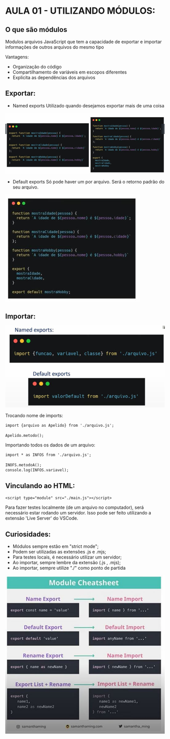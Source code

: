 # AULA 01 - UTILIZANDO MÓDULOS:
## O que são módulos
Modulos arquivos JavaScript que tem a capacidade de exportar e importar informações de outros arquivos do mesmo tipo

Vantagens:
 - Organização do código
 - Compartilhamento de variáveis em escopos diferentes
 - Explicita as dependências dos arquivos


## Exportar:
 - Named exports
 Utilizado quando desejamos exportar mais de uma coisa

 ![](./imgs/class01-named-exports.JPG)


- Default exports
Só pode haver um por arquivo. Será o retorno padrão do seu arquivo.

![](./imgs/class01-default-exports.JPG)


## Importar:
![](./imgs/class01-imports.JPG)

Trocando nome de imports:

```
import {arquivo as Apelido} from './arquivo.js';

Apelido.metodo();
```

Importando todos os dados de um arquivo:

```
import * as INFOS from './arquivo.js';

INOFS.metodoA();
console.log(INFOS.variavel);
```

## Vinculando ao HTML:
```
<script type="module" src="./main.js"></script>
```

Para fazer testes localmente (de um arquivo no computador), será necessário estar rodando um servidor. Isso pode ser feito utilizando a extensão 'Live Server' do VSCode.


## Curiosidades:
- Módulos sempre estão em "strict mode";
- Podem ser utilizadas as extensões .js e .mjs;
- Para testes locais, é necessário utilizar um servidor;
- Ao importar, sempre lembre da extensão (.js , .mjs);
- Ao importar, sempre utilize "./" como ponto de partida

![](./imgs/curiosidades.JPG)
